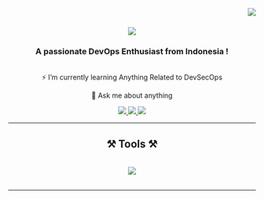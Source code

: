 <img align="right" src="https://visitor-badge.laobi.icu/badge?page_id=rfkfz.rfkfz" />

<h1 align="center">
    <img src="https://readme-typing-svg.herokuapp.com/?font=Righteous&size=35&center=true&vCenter=true&width=500&height=70&duration=4000&lines=Hi+There!+I'm+Rifki+Fauzi+!+👋;" />
</h1>

<h3 align="center">A passionate DevOps Enthusiast from Indonesia !</h3>

<br/>

<div align="center">
⚡ I’m currently learning Anything Related to DevSecOps

💬 Ask me about anything

 </div>
 
<div align="center"> 
  <a href="mailto:rifkifauzi.versia@gmail.com">
    <img src="https://img.shields.io/badge/Gmail-333333?style=for-the-badge&logo=gmail&logoColor=red" />
  </a>
  <a href="https://www.linkedin.com/in/rfkfz-versia/" target="_blank">
    <img src="https://img.shields.io/badge/LinkedIn-0077B5?style=for-the-badge&logo=linkedin&logoColor=white" target="_blank" />
  </a>
  <a href="https://github.com/rfkfz" target="_blank">
     <img src="https://img.shields.io/badge/Portfolio-FF5722?style=for-the-badge&logo=todoist&logoColor=white" target="_blank" /> <!-- sqlite, safari, google-chrome are other good icon options -->
  </a>
</div>

 <hr/>
 
<h2 align="center">⚒️ Tools ⚒️</h2>
<br/>
<div align="center">
    <img src="https://skillicons.dev/icons?i=aws,docker,ubuntu,jenkins,prometheus,grafana,kubernetes,nginx" />
</div>

<br/>
<hr/>
